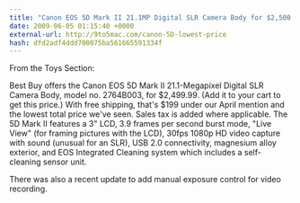 ```yaml
---
title: "Canon EOS 5D Mark II 21.1MP Digital SLR Camera Body for $2,500 + free  shipping"
date: 2009-06-05 01:15:40 +0000
external-url: http://9to5mac.com/canon-5D-lowest-price
hash: dfd2adf4ddd700075ba561665591334f
---
```


From the Toys Section:

Best Buy offers the Canon EOS 5D Mark II 21.1-Megapixel Digital SLR Camera Body, model no. 2764B003, for $2,499.99. (Add it to your cart to get this price.) With free shipping, that's $199 under our April mention and the lowest total price we've seen. Sales tax is added where applicable. The 5D Mark II features a 3" LCD, 3.9 frames per second burst mode, "Live View" (for framing pictures with the LCD), 30fps 1080p HD video capture with sound (unusual for an SLR), USB 2.0 connectivity, magnesium alloy exterior, and EOS Integrated Cleaning system which includes a self-cleaning sensor unit. 

There was also a recent update to add manual exposure control for video recording.



 

          

